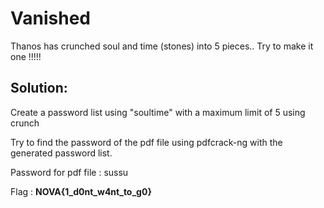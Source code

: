 # Vanished
Thanos has crunched soul and time (stones) into 5 pieces..
Try to make it one !!!!!

## Solution:
Create a password list using "soultime" with a maximum limit of 5 using crunch

Try to find the password of the pdf file using pdfcrack-ng with the generated password list.

Password for pdf file : sussu

Flag : **NOVA{1_d0nt_w4nt_to_g0}**
